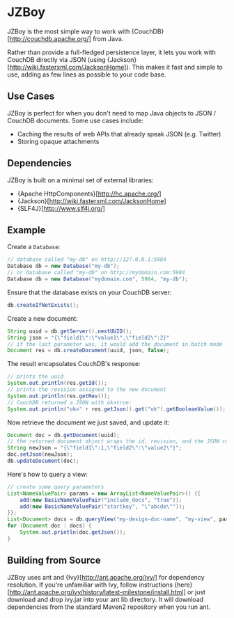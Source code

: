 JZBoy
=====

JZBoy is the most simple way to work with {CouchDB}[http://couchdb.apache.org/] from Java.

Rather than provide a full-fledged persistence layer, it lets you work with
CouchDB directly via JSON (using {Jackson}[http://wiki.fasterxml.com/JacksonHome]).
This makes it fast and simple to use, adding as few lines as possible to your code base.


Use Cases
---------

JZBoy is perfect for when you don't need to map Java objects to JSON / CouchDB documents.
Some use cases include:

 * Caching the results of web APIs that already speak JSON (e.g. Twitter)
 * Storing opaque attachments


Dependencies
------------

JZBoy is built on a minimal set of external libraries:
 * {Apache HttpComponents}[http://hc.apache.org/]
 * {Jackson}[http://wiki.fasterxml.com/JacksonHome]
 * {SLF4J}[http://www.slf4j.org/]


Example
-------

Create a `Database`:

``` java
// database called "my-db" on http://127.0.0.1:5984
Database db = new Database("my-db");
// or database called "my-db" on http://mydomain.com:5984
Database db = new Database("mydomain.com", 5984, "my-db");
```

Ensure that the database exists on your CouchDB server:

``` java
db.createIfNotExists();
```

Create a new document:

``` java
String uuid = db.getServer().nextUUID();
String json = "{\"field1\":\"value1\",\"field2\":2}"
// if the last parameter was, it would add the document in batch mode
Document res = db.createDocument(uuid, json, false);
```

The result encapsulates CouchDB's response:

``` java
// prints the uuid
System.out.println(res.getId());
// prints the revision assigned to the new document
System.out.println(res.getRev());
// CouchDB returned a JSON with ok=true:
System.out.println("ok=" + res.getJson().get("ok").getBooleanValue());
```

Now retrieve the document we just saved, and update it:

``` java
Document doc = db.getDocument(uuid);
// the returned document object wraps the id, revision, and the JSON content
String newJson = "{\"field1\":1,\"field2\":\"value2\"}";
doc.setJson(newJson);
db.updateDocument(doc);
```

Here's how to query a view:

``` java
// create some query parameters
List<NameValuePair> params = new ArrayList<NameValuePair>() {{
	add(new BasicNameValuePair("include_docs", "true"));
	add(new BasicNameValuePair("startkey", "\"abcde\""));
}};
List<Document> docs = db.queryView("my-design-doc-name", "my-view", params);
for (Document doc : docs) {
	System.out.println(doc.getJson());
}
```


Building from Source
--------------------

JZBoy uses ant and {Ivy}[http://ant.apache.org/ivy/] for dependency resolution.
If you're unfamiliar with Ivy, follow instructions {here}[http://ant.apache.org/ivy/history/latest-milestone/install.html]
or just download and drop ivy.jar into your ant lib directory. It will download dependencies from the standard
Maven2 repository when you run ant.
